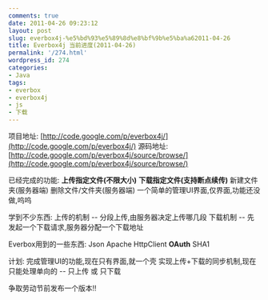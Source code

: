 ```yaml
---
comments: true
date: 2011-04-26 09:23:12
layout: post
slug: everbox4j-%e5%bd%93%e5%89%8d%e8%bf%9b%e5%ba%a62011-04-26
title: Everbox4j 当前进度(2011-04-26)
permalink: '/274.html'
wordpress_id: 274
categories:
- Java
tags:
- everbox
- everbox4j
- js
- 下载
---
```


项目地址: [http://code.google.com/p/everbox4j/](http://code.google.com/p/everbox4j/)
源码地址: [http://code.google.com/p/everbox4j/source/browse/](http://code.google.com/p/everbox4j/source/browse/)

已经完成的功能:
    **上传指定文件(不限大小)**
    **下载指定文件(支持断点续传)**
    新建文件夹(服务器端)
    删除文件/文件夹(服务器端)
    一个简单的管理UI界面,仅界面,功能还没做,呜呜

学到不少东西:
    上传的机制 -- 分段上传,由服务器决定上传哪几段
    下载机制 -- 先发起一个下载请求,服务器分配一个下载地址

Everbox用到的一些东西:
    Json
    Apache HttpClient
    **OAuth**
    SHA1

计划:
    完成管理UI的功能,现在只有界面,就一个壳
    实现上传+下载的同步机制,现在只能处理单向的 -- 只上传 或 只下载

争取劳动节前发布一个版本!!
